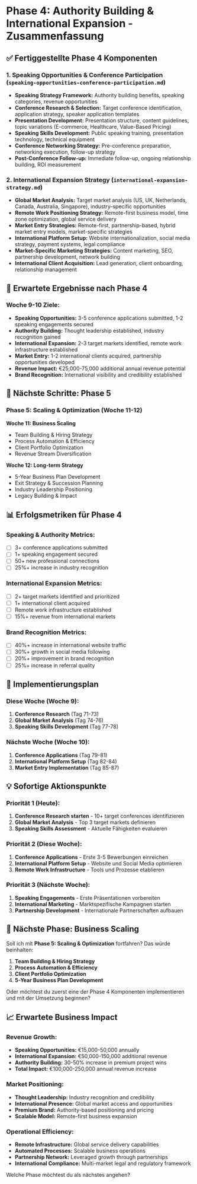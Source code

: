 # Phase 4: Authority Building & International Expansion - Zusammenfassung

## ✅ Fertiggestellte Phase 4 Komponenten

### 1. **Speaking Opportunities & Conference Participation** (`speaking-opportunities-conference-participation.md`)
- **Speaking Strategy Framework:** Authority building benefits, speaking categories, revenue opportunities
- **Conference Research & Selection:** Target conference identification, application strategy, speaker application templates
- **Presentation Development:** Presentation structure, content guidelines, topic variations (E-commerce, Healthcare, Value-Based Pricing)
- **Speaking Skills Development:** Public speaking training, presentation technology, technical equipment
- **Conference Networking Strategy:** Pre-conference preparation, networking execution, follow-up strategy
- **Post-Conference Follow-up:** Immediate follow-up, ongoing relationship building, ROI measurement

### 2. **International Expansion Strategy** (`international-expansion-strategy.md`)
- **Global Market Analysis:** Target market analysis (US, UK, Netherlands, Canada, Australia, Singapore), industry-specific opportunities
- **Remote Work Positioning Strategy:** Remote-first business model, time zone optimization, global service delivery
- **Market Entry Strategies:** Remote-first, partnership-based, hybrid market entry models, market-specific strategies
- **International Platform Setup:** Website internationalization, social media strategy, payment systems, legal compliance
- **Market-Specific Marketing Strategies:** Content marketing, SEO, partnership development, network building
- **International Client Acquisition:** Lead generation, client onboarding, relationship management

## 🎯 Erwartete Ergebnisse nach Phase 4

### Woche 9-10 Ziele:
- **Speaking Opportunities:** 3-5 conference applications submitted, 1-2 speaking engagements secured
- **Authority Building:** Thought leadership established, industry recognition gained
- **International Expansion:** 2-3 target markets identified, remote work infrastructure established
- **Market Entry:** 1-2 international clients acquired, partnership opportunities developed
- **Revenue Impact:** €25,000-75,000 additional annual revenue potential
- **Brand Recognition:** International visibility and credibility established

## 🚀 Nächste Schritte: Phase 5

### Phase 5: Scaling & Optimization (Woche 11-12)

**Woche 11: Business Scaling**
- Team Building & Hiring Strategy
- Process Automation & Efficiency
- Client Portfolio Optimization
- Revenue Stream Diversification

**Woche 12: Long-term Strategy**
- 5-Year Business Plan Development
- Exit Strategy & Succession Planning
- Industry Leadership Positioning
- Legacy Building & Impact

## 📊 Erfolgsmetriken für Phase 4

### Speaking & Authority Metrics:
- [ ] 3+ conference applications submitted
- [ ] 1+ speaking engagement secured
- [ ] 50+ new professional connections
- [ ] 25%+ increase in industry recognition

### International Expansion Metrics:
- [ ] 2+ target markets identified and prioritized
- [ ] 1+ international client acquired
- [ ] Remote work infrastructure established
- [ ] 15%+ revenue from international markets

### Brand Recognition Metrics:
- [ ] 40%+ increase in international website traffic
- [ ] 30%+ growth in social media following
- [ ] 20%+ improvement in brand recognition
- [ ] 25%+ increase in referral quality

## 🔄 Implementierungsplan

### Diese Woche (Woche 9):
1. **Conference Research** (Tag 71-73)
2. **Global Market Analysis** (Tag 74-76)
3. **Speaking Skills Development** (Tag 77-78)

### Nächste Woche (Woche 10):
1. **Conference Applications** (Tag 79-81)
2. **International Platform Setup** (Tag 82-84)
3. **Market Entry Implementation** (Tag 85-87)

## 💡 Sofortige Aktionspunkte

### Priorität 1 (Heute):
1. **Conference Research starten** - 10+ target conferences identifizieren
2. **Global Market Analysis** - Top 3 target markets definieren
3. **Speaking Skills Assessment** - Aktuelle Fähigkeiten evaluieren

### Priorität 2 (Diese Woche):
1. **Conference Applications** - Erste 3-5 Bewerbungen einreichen
2. **International Platform Setup** - Website und Social Media optimieren
3. **Remote Work Infrastructure** - Tools und Prozesse etablieren

### Priorität 3 (Nächste Woche):
1. **Speaking Engagements** - Erste Präsentationen vorbereiten
2. **International Marketing** - Marktspezifische Kampagnen starten
3. **Partnership Development** - Internationale Partnerschaften aufbauen

## 🎯 Nächste Phase: Business Scaling

Soll ich mit **Phase 5: Scaling & Optimization** fortfahren? Das würde beinhalten:

1. **Team Building & Hiring Strategy**
2. **Process Automation & Efficiency**
3. **Client Portfolio Optimization**
4. **5-Year Business Plan Development**

Oder möchtest du zuerst eine der Phase 4 Komponenten implementieren und mit der Umsetzung beginnen?

## 📈 Erwartete Business Impact

### Revenue Growth:
- **Speaking Opportunities:** €15,000-50,000 annually
- **International Expansion:** €50,000-150,000 additional revenue
- **Authority Building:** 30-50% increase in premium project wins
- **Total Impact:** €100,000-250,000 annual revenue increase

### Market Positioning:
- **Thought Leadership:** Industry recognition and credibility
- **International Presence:** Global market access and opportunities
- **Premium Brand:** Authority-based positioning and pricing
- **Scalable Model:** Remote-first business expansion

### Operational Efficiency:
- **Remote Infrastructure:** Global service delivery capabilities
- **Automated Processes:** Scalable business operations
- **Partnership Network:** Leveraged growth through partnerships
- **International Compliance:** Multi-market legal and regulatory framework

Welche Phase möchtest du als nächstes angehen?

